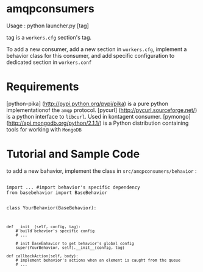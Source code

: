 amqpconsumers
=============

Usage : python launcher.py [tag]

tag is a <code>workers.cfg</code> section's tag.

To add a new consumer, add a new section in <code>workers.cfg</code>, implement a behavior class for this consumer, and add specific configuration to dedicated section in <code>workers.conf</code>

Requirements
=============

[python-pika] (http://pypi.python.org/pypi/pika) is a pure python implementationof the <code>amqp</code> protocol.
[pycurl] (http://pycurl.sourceforge.net/) is a python interface to <code>libcurl</code>. Used in kontagent consumer.
[pymongo] (http://api.mongodb.org/python/2.1.1/) is a Python distribution containing tools for working with <code>MongoDB</code>

Tutorial and Sample Code
=======================

to add a new bahavior, implement the class in <code>src/amqpconsumers/behavior</code> :

<code>
import ... #import behavior's specific dependency
from basebehavior import BaseBehavior

class YourBehavior(BaseBehavior):

    def __init__(self, config, tag):
        # build behavior's specific config
        # ...

        # init BaseBahavior to get behavior's global config
        super(YourBehavior, self).__init__(config, tag)

    def callbackAction(self, body):
        # implement behavior's actions when an element is caught from the queue
        # ...
</code>

